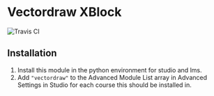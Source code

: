 # Vectordraw XBlock

![Travis CI](https://travis-ci.org/open-craft/xblock-vectordraw.svg?branch=master)

## Installation

1. Install this module in the python environment for studio and lms.
2. Add `"vectordraw"` to the Advanced Module List array in Advanced
   Settings in Studio for each course this should be installed in.
